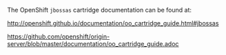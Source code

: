 The OpenShift `jbossas` cartridge documentation can be found at:

http://openshift.github.io/documentation/oo_cartridge_guide.html#jbossas

https://github.com/openshift/origin-server/blob/master/documentation/oo_cartridge_guide.adoc

